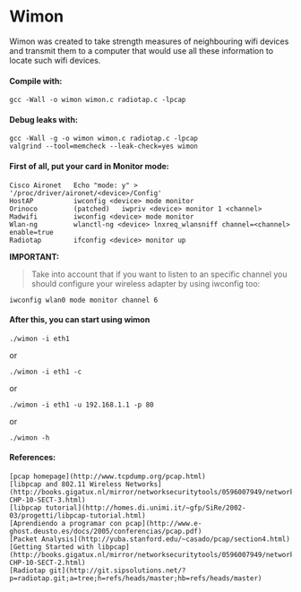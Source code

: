# Wimon

Wimon was created to take strength measures of neighbouring wifi devices and transmit them to a computer that would use all these information to locate such wifi devices.

#### Compile with:

	gcc -Wall -o wimon wimon.c radiotap.c -lpcap

#### Debug leaks with:

	gcc -Wall -g -o wimon wimon.c radiotap.c -lpcap
	valgrind --tool=memcheck --leak-check=yes wimon

#### First of all, put your card in Monitor mode:

	Cisco Aironet	Echo "mode: y" > '/proc/driver/aironet/<device>/Config'
	HostAP			iwconfig <device> mode monitor
	Orinoco 		(patched)	iwpriv <device> monitor 1 <channel>
	Madwifi			iwconfig <device> mode monitor
	Wlan-ng			wlanctl-ng <device> lnxreq_wlansniff channel=<channel> enable=true
	Radiotap		ifconfig <device> monitor up

**IMPORTANT:**

> Take into account that if you want to listen to an specific channel you should
> configure your wireless adapter by using iwconfig too:

	iwconfig wlan0 mode monitor channel 6


#### After this, you can start using wimon

	./wimon -i eth1

or

	./wimon -i eth1 -c

or

	./wimon -i eth1 -u 192.168.1.1 -p 80

or

	./wimon -h


#### References:

	[pcap homepage](http://www.tcpdump.org/pcap.html)
	[libpcap and 802.11 Wireless Networks](http://books.gigatux.nl/mirror/networksecuritytools/0596007949/networkst-CHP-10-SECT-3.html)
	[libpcap tutorial](http://homes.di.unimi.it/~gfp/SiRe/2002-03/progetti/libpcap-tutorial.html)
	[Aprendiendo a programar con pcap](http://www.e-ghost.deusto.es/docs/2005/conferencias/pcap.pdf)
	[Packet Analysis](http://yuba.stanford.edu/~casado/pcap/section4.html)
	[Getting Started with libpcap](http://books.gigatux.nl/mirror/networksecuritytools/0596007949/networkst-CHP-10-SECT-2.html)
	[Radiotap git](http://git.sipsolutions.net/?p=radiotap.git;a=tree;h=refs/heads/master;hb=refs/heads/master)
